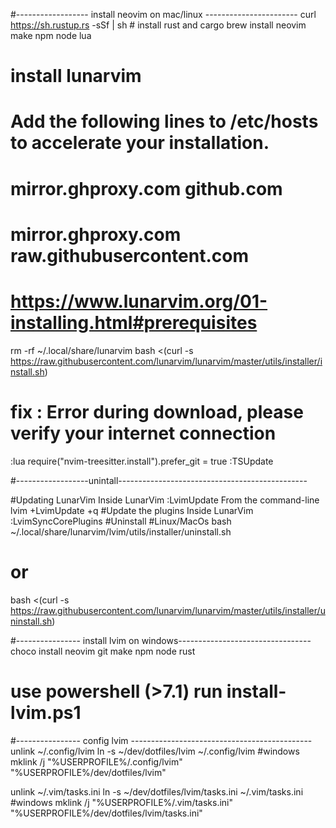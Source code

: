 #------------------ install neovim on mac/linux -----------------------
curl https://sh.rustup.rs -sSf | sh # install rust and cargo
brew install neovim make npm node lua 

# install lunarvim
# Add the following lines to /etc/hosts to accelerate your installation.
# mirror.ghproxy.com github.com
# mirror.ghproxy.com raw.githubusercontent.com
# https://www.lunarvim.org/01-installing.html#prerequisites
rm -rf ~/.local/share/lunarvim
bash <(curl -s https://raw.githubusercontent.com/lunarvim/lunarvim/master/utils/installer/install.sh)

# fix : Error during download, please verify your internet connection
:lua require("nvim-treesitter.install").prefer_git = true
:TSUpdate

#------------------unintall-----------------------------------------------

#Updating LunarVim
Inside LunarVim :LvimUpdate
From the command-line lvim +LvimUpdate +q
#Update the plugins
Inside LunarVim :LvimSyncCorePlugins
#Uninstall
#Linux/MacOs
bash ~/.local/share/lunarvim/lvim/utils/installer/uninstall.sh
# or
bash <(curl -s https://raw.githubusercontent.com/lunarvim/lunarvim/master/utils/installer/uninstall.sh)



#---------------- install lvim  on windows---------------------------------
choco install neovim git make npm node rust
# use powershell (>7.1) run install-lvim.ps1

#---------------- config lvim ---------------------------------------------
unlink ~/.config/lvim
ln -s ~/dev/dotfiles/lvim ~/.config/lvim
#windows 
mklink /j  "%USERPROFILE%/.config/lvim" "%USERPROFILE%/dev/dotfiles/lvim"

unlink ~/.vim/tasks.ini
ln -s ~/dev/dotfiles/lvim/tasks.ini ~/.vim/tasks.ini
#windows
mklink /j  "%USERPROFILE%/.vim/tasks.ini" "%USERPROFILE%/dev/dotfiles/lvim/tasks.ini"

